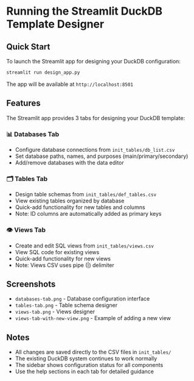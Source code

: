 # Running the Streamlit DuckDB Template Designer

## Quick Start

To launch the Streamlit app for designing your DuckDB configuration:

```bash
streamlit run design_app.py
```

The app will be available at `http://localhost:8501`

## Features

The Streamlit app provides 3 tabs for designing your DuckDB template:

### 📊 Databases Tab
- Configure database connections from `init_tables/db_list.csv`
- Set database paths, names, and purposes (main/primary/secondary)
- Add/remove databases with the data editor

### 🗂️ Tables Tab  
- Design table schemas from `init_tables/def_tables.csv`
- View existing tables organized by database
- Quick-add functionality for new tables and columns
- Note: ID columns are automatically added as primary keys

### 👁️ Views Tab
- Create and edit SQL views from `init_tables/views.csv`
- View SQL code for existing views
- Quick-add functionality for new views
- Note: Views CSV uses pipe (|) delimiter

## Screenshots

- `databases-tab.png` - Database configuration interface
- `tables-tab.png` - Table schema designer
- `views-tab.png` - Views designer
- `views-tab-with-new-view.png` - Example of adding a new view

## Notes

- All changes are saved directly to the CSV files in `init_tables/`
- The existing DuckDB system continues to work normally
- The sidebar shows configuration status for all components
- Use the help sections in each tab for detailed guidance